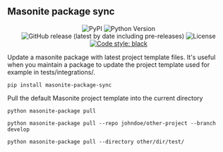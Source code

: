 ## Masonite package sync

<p align="center">
  <img alt="PyPI" src="https://img.shields.io/pypi/v/masonite-package-sync">
  <img src="https://img.shields.io/badge/python-3.8+-blue.svg" alt="Python Version">
  <img alt="GitHub release (latest by date including pre-releases)" src="https://img.shields.io/github/v/release/girardinsamuel/masonite-package-sync?include_prereleases">
  <img src="https://img.shields.io/github/license/girardinsamuel/masonite-package-sync.svg" alt="License">
  <a href="https://github.com/psf/black"><img alt="Code style: black" src="https://img.shields.io/badge/code%20style-black-000000.svg"></a>
</p>

Update a masonite package with latest project template files.
It's useful when you maintain a package to update the project template used for example in tests/integrations/.

```
pip install masonite-package-sync
```

Pull the default Masonite project template into the current directory

```
python masonite-package pull
```

```
python masonite-package pull --repo johndoe/other-project --branch develop
```

```
python masonite-package pull --directory other/dir/test/
```
